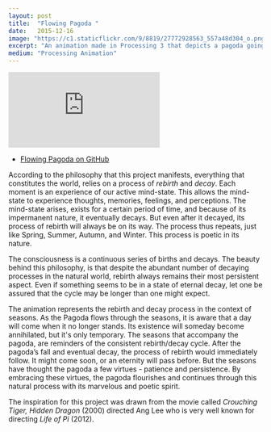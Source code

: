 ```yaml
---
layout: post
title:  "Flowing Pagoda "
date:   2015-12-16
image: "https://c1.staticflickr.com/9/8819/27772928563_557a48d304_o.png"
excerpt: "An animation made in Processing 3 that depicts a pagoda going patiently through the four seasons of the year. "
medium: "Processing Animation"
---
```


<iframe src="https://player.vimeo.com/video/149526108?color=9CBEF2"  frameborder="0" webkitallowfullscreen mozallowfullscreen allowfullscreen></iframe>

- [Flowing Pagoda on GitHub](https://github.com/mbrav/FlowingPagoda)

According to the philosophy that this project manifests, everything that constitutes the world, relies on a process of *rebirth* and *decay*. Each moment is an experience of our active mind-state. This allows the mind-state to experience thoughts, memories, feelings, and perceptions. The mind-state arises, exists for a certain period of time, and because of its impermanent nature, it eventually decays. But even after it decayed, its process of rebirth will always be on its way. The process thus repeats, just like Spring, Summer, Autumn, and Winter. This process is poetic in its nature.

The consciousness is a continuous series of births and decays. The beauty behind this philosophy, is that despite the abundant number of decaying processes in the natural world, rebirth always remains their most persistent aspect. Even if something seems to be in a state of eternal decay, let one be assured that the cycle may be longer than one might expect.

The animation represents the rebirth and decay process in the context of seasons. As the Pagoda flows through the seasons, it is aware that a day will come when it no longer stands. Its existence will someday become annihilated, but it's only temporary. The seasons that accompany the pagoda, are reminders of the consistent rebirth/decay cycle. After the pagoda’s fall and eventual decay, the process of rebirth would immediately follow. It might come soon, or an eternity will pass before. But the seasons have thought the pagoda a few virtues - patience and persistence. By embracing these virtues, the pagoda flourishes and continues through this natural process with its marvelous and poetic spirit.

The inspiration for this project was drawn from the movie called *Crouching Tiger, Hidden Dragon* (2000) directed Ang Lee who is very well known for directing *Life of Pi* (2012).
